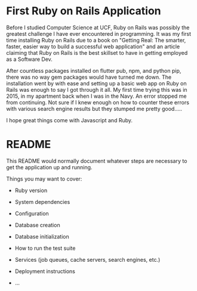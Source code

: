 # First Ruby on Rails Application
Before I studied Computer Science at UCF, Ruby on Rails was possibly the greatest challenge I have ever encountered in programming. It was my first time installing Ruby on Rails due to a book on "Getting Real: The smarter, faster, easier way to build a successful web application" and an article claiming that Ruby on Rails is the best skillset to have in getting employed as a Software Dev. 

After countless packages installed on flutter pub, npm, and python pip, there was no way gem packages would have turned me down. The installation went by with ease and setting up a basic web app on Ruby on Rails was enough to say I got through it all. My first time trying this was in 2015, in my apartment back when I was in the Navy. An error stopped me from continuing. Not sure if I knew enough on how to counter these errors with various search engine results but they stumped me pretty good..... 

I hope great things come with Javascript and Ruby. 

# README

This README would normally document whatever steps are necessary to get the
application up and running.

Things you may want to cover:

* Ruby version

* System dependencies

* Configuration

* Database creation

* Database initialization

* How to run the test suite

* Services (job queues, cache servers, search engines, etc.)

* Deployment instructions

* ...
